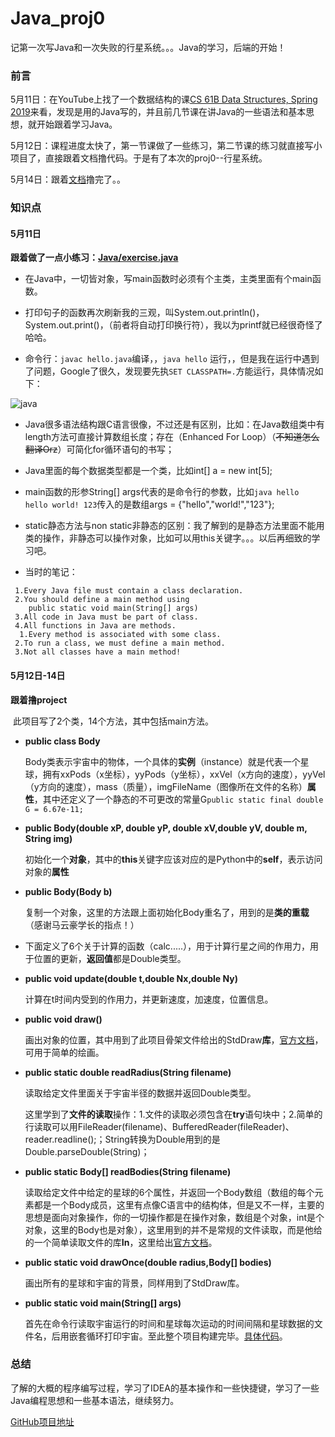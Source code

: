 # Java_proj0
 记第一次写Java和一次失败的行星系统。。。Java的学习，后端的开始！

### 前言

5月11日：在YouTube上找了一个数据结构的课[CS 61B Data Structures, Spring 2019](https://sp19.datastructur.es/)来看，发现是用的Java写的，并且前几节课在讲Java的一些语法和基本思想，就开始跟着学习Java。

5月12日：课程进度太快了，第一节课做了一些练习，第二节课的练习就直接写小项目了，直接跟着文档撸代码。于是有了本次的proj0--行星系统。

5月14日：跟着[文档](https://sp19.datastructur.es/materials/proj/proj0/proj0)撸完了。。

### 知识点

#### 5月11日

**跟着做了一点小练习：[Java/exercise.java](https://github.com/wusanshinb/MyCode/blob/master/Java/exercise.java)**

* 在Java中，一切皆对象，写main函数时必须有个主类，主类里面有个main函数。

* 打印句子的函数再次刷新我的三观，叫System.out.println()，System.out.print()，（前者将自动打印换行符），我以为printf就已经很奇怪了哈哈。

* 命令行：`javac hello.java`编译，，`java hello` 运行，，但是我在运行中遇到了问题，Google了很久，发现要先执`SET CLASSPATH=.`方能运行，具体情况如下：

![java](https://xiaoyaovo.cn/wp-content/uploads/2020/05/java.jpg)

* Java很多语法结构跟C语言很像，不过还是有区别，比如：在Java数组类中有length方法可直接计算数组长度；存在（Enhanced For Loop）（~~不知道怎么翻译Orz~~）可简化for循环语句的书写；

* Java里面的每个数据类型都是一个类，比如int[] a = new int[5];

* main函数的形参String[] args代表的是命令行的参数，比如`java hello hello world! 123`传入的是数组args = {"hello","world!","123"};

* static静态方法与non static非静态的区别：我了解到的是静态方法里面不能用类的操作，非静态可以操作对象，比如可以用this关键字。。。以后再细致的学习吧。

* 当时的笔记：

```
 1.Every Java file must contain a class declaration.
 2.You should define a main method using
    public static void main(String[] args)
 3.All code in Java must be part of class.
 4.All functions in Java are methods.
  1.Every method is associated with some class.
 2.To run a class, we must define a main method.
 3.Not all classes have a main method!
```

####  5月12日-14日

**跟着撸project**

​	此项目写了2个类，14个方法，其中包括main方法。

* **public class Body**

  Body类表示宇宙中的物体，一个具体的**实例**（instance）就是代表一个星球，拥有xxPods（x坐标），yyPods（y坐标），xxVel（x方向的速度），yyVel（y方向的速度），mass（质量），imgFileName（图像所在文件的名称）**属性**，其中还定义了一个静态的不可更改的常量G`public static final double G = 6.67e-11;`

* **public Body(double xP, double yP, double xV,double yV, double m, String img)**

  初始化一个**对象**，其中的**this**关键字应该对应的是Python中的**self**，表示访问对象的**属性**

* **public Body(Body b)**

  复制一个对象，这里的方法跟上面初始化Body重名了，用到的是**类的重载**（感谢马云豪学长的指点！）

* 下面定义了6个关于计算的函数（calc.....），用于计算行星之间的作用力，用于位置的更新，**返回值**都是Double类型。

* **public void update(double t,double Nx,double Ny)**

  计算在t时间内受到的作用力，并更新速度，加速度，位置信息。

* **public void draw()**

  画出对象的位置，其中用到了此项目骨架文件给出的StdDraw**库**，[官方文档](https://introcs.cs.princeton.edu/java/15inout/)，可用于简单的绘画。

* **public static double readRadius(String filename)**

  读取给定文件里面关于宇宙半径的数据并返回Double类型。

  这里学到了**文件的读取**操作：1.文件的读取必须包含在**try**语句块中；2.简单的行读取可以用FileReader(filename)、BufferedReader(fileReader)、reader.readline();；String转换为Double用到的是Double.parseDouble(String)；

* **public static Body[] readBodies(String filename)**

  读取给定文件中给定的星球的6个属性，并返回一个Body数组（数组的每个元素都是一个Body成员，这里有点像C语言中的结构体，但是又不一样，主要的思想是面向对象操作，你的一切操作都是在操作对象，数组是个对象，int是个对象，这里的Body也是对象），这里用到的并不是常规的文件读取，而是他给的一个简单读取文件的库**In**，这里给出[官方文档](https://introcs.cs.princeton.edu/java/stdlib/javadoc/In.html)。

* **public static void drawOnce(double radius,Body[] bodies)**

  画出所有的星球和宇宙的背景，同样用到了StdDraw库。

* **public static void main(String[] args)**

  首先在命令行读取宇宙运行的时间和星球每次运动的时间间隔和星球数据的文件名，后用嵌套循环打印宇宙。至此整个项目构建完毕。[具体代码](https://github.com/wusanshinb/Java_proj0/tree/master/src)。

### 总结

了解的大概的程序编写过程，学习了IDEA的基本操作和一些快捷键，学习了一些Java编程思想和一些基本语法，继续努力。

[GitHub项目地址](https://github.com/wusanshinb/Java_proj0)

